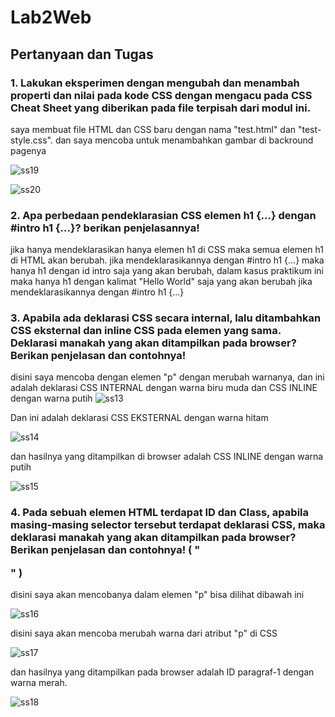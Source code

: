# Lab2Web

## Pertanyaan dan Tugas
### 1. Lakukan eksperimen dengan mengubah dan menambah properti dan nilai pada kode CSS dengan mengacu pada CSS Cheat Sheet yang diberikan pada file terpisah dari modul ini.

saya membuat file HTML dan CSS baru dengan nama "test.html" dan "test-style.css". dan saya mencoba untuk menambahkan gambar di backround pagenya

![ss19](https://github.com/fergiawann/Lab2Web/assets/115530180/062a514a-ab8b-43eb-958a-31b3bc19ac1d)

![ss20](https://github.com/fergiawann/Lab2Web/assets/115530180/209c0f8f-5a50-40ea-b990-e0f36a9f83a1)

### 2. Apa perbedaan pendeklarasian CSS elemen h1 {...} dengan #intro h1 {...}? berikan penjelasannya!

jika hanya mendeklarasikan hanya elemen h1 di CSS maka semua elemen h1 di HTML akan berubah. jika mendeklarasikannya dengan #intro h1 {...} maka hanya h1 dengan id intro saja yang akan berubah, dalam kasus praktikum ini maka hanya h1 dengan kalimat "Hello World" saja yang akan berubah jika mendeklarasikannya dengan #intro h1 {...}

### 3. Apabila ada deklarasi CSS secara internal, lalu ditambahkan CSS eksternal dan inline CSS pada elemen yang sama. Deklarasi manakah yang akan ditampilkan pada browser? Berikan penjelasan dan contohnya!

disini saya mencoba dengan elemen "p" dengan merubah warnanya, dan ini adalah deklarasi CSS INTERNAL dengan warna biru muda dan CSS INLINE dengan warna putih
![ss13](https://github.com/fergiawann/Lab2Web/assets/115530180/028e348a-bf93-40a1-a4ff-85d8cf45be9e)

Dan ini adalah deklarasi CSS EKSTERNAL dengan warna hitam

![ss14](https://github.com/fergiawann/Lab2Web/assets/115530180/ff5347d8-6f8a-4315-aa89-857ad6dbc959)

dan hasilnya yang ditampilkan di browser adalah CSS INLINE dengan warna putih

![ss15](https://github.com/fergiawann/Lab2Web/assets/115530180/e84bcb8a-33db-4b74-8a75-0f8c6b177a19)

### 4. Pada sebuah elemen HTML terdapat ID dan Class, apabila masing-masing selector tersebut terdapat deklarasi CSS, maka deklarasi manakah yang akan ditampilkan pada browser? Berikan penjelasan dan contohnya! ( "<p id="paragraf-1" class="text-paragraf">" )

disini saya akan mencobanya dalam elemen "p" bisa dilihat dibawah ini

![ss16](https://github.com/fergiawann/Lab2Web/assets/115530180/44ff0768-bf07-4401-83f1-aebac19da457)

disini saya akan mencoba merubah warna dari atribut "p" di CSS

![ss17](https://github.com/fergiawann/Lab2Web/assets/115530180/8d5e587a-bc38-459a-8dcb-3ab183190b35)

dan hasilnya yang ditampilkan pada browser adalah ID paragraf-1 dengan warna merah.

![ss18](https://github.com/fergiawann/Lab2Web/assets/115530180/f1a6fa01-d685-4503-9a47-c0064d771d4f)





























